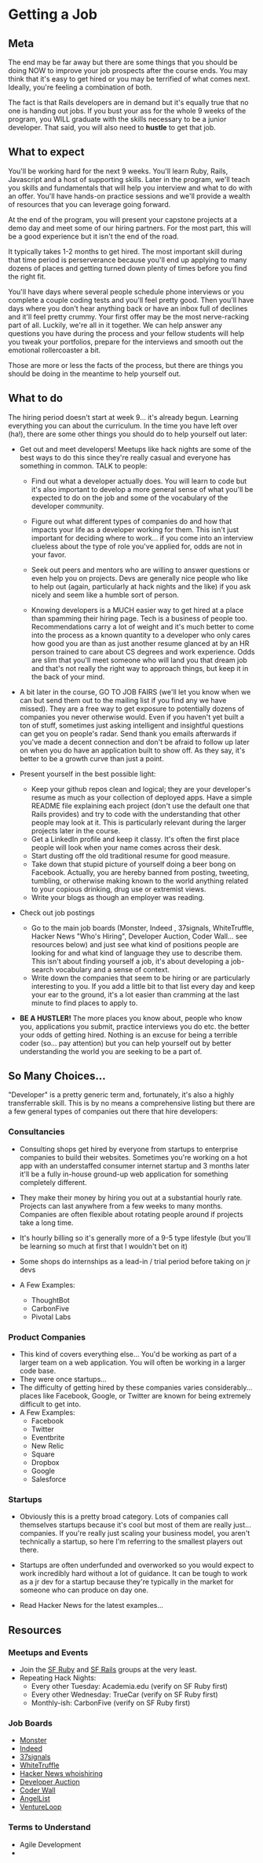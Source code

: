# Getting a Job

## Meta

The end may be far away but there are some things that you should be doing NOW to improve your job prospects after the course ends.  You may think that it's easy to get hired or you may be terrified of what comes next.  Ideally, you're feeling a combination of both.

The fact is that Rails developers are in demand but it's equally true that no one is handing out jobs.  If you bust your ass for the whole 9 weeks of the program, you WILL graduate with the skills necessary to be a junior developer.  That said, you will also need to **hustle** to get that job.

## What to expect 

You'll be working hard for the next 9 weeks.  You'll learn Ruby, Rails, Javascript and a host of supporting skills.  Later in the program, we'll teach you skills and fundamentals that will help you interview and what to do with an offer.  You'll have hands-on practice sessions and we'll provide a wealth of resources that you can leverage going forward. 

At the end of the program, you will present your capstone projects at a demo day and meet some of our hiring partners.  For the most part, this will be a good experience but it isn't the end of the road.  

It typically takes 1-2 months to get hired.  The most important skill during that time period is perserverance because you'll end up applying to many dozens of places and getting turned down plenty of times before you find the right fit.  

You'll have days where several people schedule phone interviews or you complete a couple coding tests and you'll feel pretty good.  Then you'll have days where you don't hear anything back or have an inbox full of declines and it'll feel pretty crummy.  Your first offer may be the most nerve-racking part of all.  Luckily, we're all in it together.  We can help answer any questions you have during the process and your fellow students will help you tweak your portfolios, prepare for the interviews and smooth out the emotional rollercoaster a bit.

Those are more or less the facts of the process, but there are things you should be doing in the meantime to help yourself out.


## What to do

The hiring period doesn't start at week 9... it's already begun.  Learning everything you can about the curriculum.  In the time you have left over (ha!), there are some other things you should do to help yourself out later:

* Get out and meet developers!  Meetups like hack nights are some of the best ways to do this since they're really casual and everyone has something in common.  TALK to people:  

  * Find out what a developer actually does.  You will learn to code but it's also important to develop a more general sense of what you'll be expected to do on the job and some of the vocabulary of the developer community.

  * Figure out what different types of companies do and how that impacts your life as a developer working for them.  This isn't just important for deciding where to work... if you come into an interview clueless about the type of role you've applied for, odds are not in your favor.

  * Seek out peers and mentors who are willing to answer questions or even help you on projects.  Devs are generally nice people who like to help out (again, particularly at hack nights and the like) if you ask nicely and seem like a humble sort of person.

  * Knowing developers is a MUCH easier way to get hired at a place than spamming their hiring page.  Tech is a business of people too.  Recommendations carry a lot of weight and it's much better to come into the process as a known quantity to a developer who only cares how good you are than as just another resume glanced at by an HR person trained to care about CS degrees and work experience.  Odds are slim that you'll meet someone who will land you that dream job and that's not really the right way to approach things, but keep it in the back of your mind.  
  
* A bit later in the course, GO TO JOB FAIRS (we'll let you know when we can but send them out to the mailing list if you find any we have missed).  They are a free way to get exposure to potentially dozens of companies you never otherwise would.  Even if you haven't yet built a ton of stuff, sometimes just asking intelligent and insightful questions can get you on people's radar.  Send thank you emails afterwards if you've made a decent connection and don't be afraid to follow up later on when you do have an application built to show off.  As they say, it's better to be a growth curve than just a point.

* Present yourself in the best possible light:
  * Keep your github repos clean and logical; they are your developer's resume as much as your collection of deployed apps.  Have a simple README file explaining each project (don't use the default one that Rails provides) and try to code with the understanding that other people may look at it.  This is particularly relevant during the larger projects later in the course.
  * Get a LinkedIn profile and keep it classy.  It's often the first place people will look when your name comes across their desk.
  * Start dusting off the old traditional resume for good measure.
  * Take down that stupid picture of yourself doing a beer bong on Facebook.  Actually, you are hereby banned from posting, tweeting, tumbling, or otherwise making known to the world anything related to your copious drinking, drug use or extremist views.
  * Write your blogs as though an employer was reading.
  
* Check out job postings
  * Go to the main job boards (Monster, Indeed , 37signals, WhiteTruffle, Hacker News "Who's Hiring", Developer Auction, Coder Wall... see resources below) and just see what kind of positions people are looking for and what kind of language they use to describe them.  This isn't about finding yourself a job, it's about developing a job-search vocabulary and a sense of context.
  * Write down the companies that seem to be hiring or are particularly interesting to you.  If you add a little bit to that list every day and keep your ear to the ground, it's a lot easier than cramming at the last minute to find places to apply to.  
  
* **BE A HUSTLER!**  The more places you know about, people who know you, applications you submit, practice interviews you do etc. the better your odds of getting hired.  Nothing is an excuse for being a terrible coder (so... pay attention) but you can help yourself out by better understanding the world you are seeking to be a part of.


## So Many Choices...

"Developer" is a pretty generic term and, fortunately, it's also a highly transferrable skill.  This is by no means a comprehensive listing but there are a few general types of companies out there that hire developers:

### Consultancies

* Consulting shops get hired by everyone from startups to enterprise companies to build their websites.  Sometimes you're working on a hot app with an understaffed consumer internet startup and 3 months later it'll be a fully in-house ground-up web application for something completely different.

* They make their money by hiring you out at a substantial hourly rate.  Projects can last anywhere from a few weeks to many months.  Companies are often flexible about rotating people around if projects take a long time.

* It's hourly billing so it's generally more of a 9-5 type lifestyle (but you'll be learning so much at first that I wouldn't bet on it)

* Some shops do internships as a lead-in / trial period before taking on jr devs

* A Few Examples:
  * ThoughtBot
  * CarbonFive
  * Pivotal Labs

### Product Companies

* This kind of covers everything else... You'd be working as part of a larger team on a web application.  You will often be working in a larger code base.
* They were once startups...
* The difficulty of getting hired by these companies varies considerably... places like Facebook, Google, or Twitter are known for being extremely difficult to get into.
* A Few Examples:
  * Facebook
  * Twitter
  * Eventbrite
  * New Relic
  * Square
  * Dropbox
  * Google
  * Salesforce

### Startups

* Obviously this is a pretty broad category.  Lots of companies call themselves startups because it's cool but most of them are really just... companies.  If you're really just scaling your business model, you aren't technically a startup, so here I'm referring to the smallest players out there.

* Startups are often underfunded and overworked so you would expect to work incredibly hard without a lot of guidance.  It can be tough to work as a jr dev for a startup because they're typically in the market for someone who can produce on day one. 

* Read Hacker News for the latest examples...


## Resources

### Meetups and Events
* Join the [SF Ruby](http://www.sfruby.info) and [SF Rails](http://www.meetup.com/SFRails/) groups at the very least.
* Repeating Hack Nights:
  * Every other Tuesday: Academia.edu (verify on SF Ruby first)
  * Every other Wednesday: TrueCar (verify on SF Ruby first)
  * Monthly-ish: CarbonFive (verify on SF Ruby first)

### Job Boards
* [Monster](www.monster.com)
* [Indeed](www.indeed.com)
* [37signals](http://jobs.37signals.com/)
* [WhiteTruffle](https://www.whitetruffle.com/)
* [Hacker News whoishiring](https://news.ycombinator.com/submitted?id=whoishiring)
* [Developer Auction](http://developerauction.com/)
* [Coder Wall](https://coderwall.com/)
* [AngelList](https://angel.co/jobs)
* [VentureLoop](http://www.ventureloop.com/ventureloop/home.php)

### Terms to Understand
* Agile Development
*
